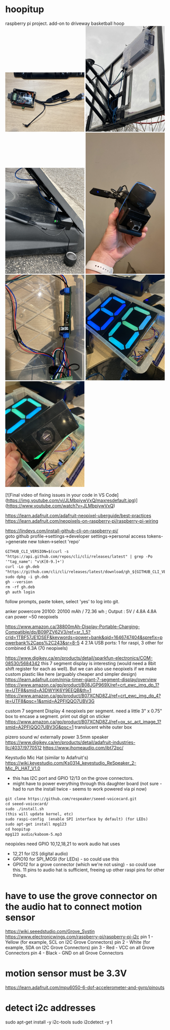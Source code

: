 # hoopitup
raspberry pi project. add-on to driveway basketball hoop<BR>
<img src="hoopitup.jpg" width="250">
<img src="hoop1.jpg" width="250">
<img src="hoop2.jpg" width="250">
<img src="hoop3.jpg" width="250">
<img src="hoop4.jpg" width="250">
<img src="hoop5.jpg" width="250">
<img src="hoop6.jpg" width="250">

[![Final video of fixing issues in your code in VS Code]
(https://img.youtube.com/vi/JLMbpiywVxQ/maxresdefault.jpg)]
(https://www.youtube.com/watch?v=JLMbpiywVxQ)

https://learn.adafruit.com/adafruit-neopixel-uberguide/best-practices
https://learn.adafruit.com/neopixels-on-raspberry-pi/raspberry-pi-wiring

https://lindevs.com/install-github-cli-on-raspberry-pi/<BR>
goto github profile->settings->developer settings->personal access tokens->generate new token->select 'repo'<BR>
```
GITHUB_CLI_VERSION=$(curl -s "https://api.github.com/repos/cli/cli/releases/latest" | grep -Po '"tag_name": "v\K[0-9.]+')
curl -Lo gh.deb "https://github.com/cli/cli/releases/latest/download/gh_${GITHUB_CLI_VERSION}_linux_armv6.deb"
sudo dpkg -i gh.deb
gh --version
rm -rf gh.deb
gh auth login
```
follow prompts, paste token, select 'yes' to log into git.

anker powercore 20100: 20100 mAh / 72.36 wh ; Output : 5V / 4.8A
4.8A can power ~50 neopixels

https://www.amazon.ca/38800mAh-Display-Portable-Charging-Compatible/dp/B09PZV62V3/ref=sr_1_5?crid=1TBF57JE1DSEF&keywords=power+bank&qid=1646747404&sprefix=powerbank%2Caps%2C243&sr=8-5
4 2.1A USB ports: 1 for raspi, 3 other for combined 6.3A (70 neopixels)

https://www.digikey.ca/en/products/detail/sparkfun-electronics/COM-08530/5684342
this 7 segment display is interesting (would need a 8bit shift register for each as well).
But we can also use neopixels if we make custom plastic like here (arguably cheaper and simpler design)
https://learn.adafruit.com/ninja-timer-giant-7-segment-display/overview
https://www.amazon.ca/gp/product/B08JGP969X/ref=crt_ewc_img_dp_1?ie=UTF8&smid=A3DWYIK6Y9EEQB&th=1
https://www.amazon.ca/gp/product/B07XCND8ZJ/ref=crt_ewc_img_dp_4?ie=UTF8&psc=1&smid=A2PFIQQO7UBV3G


custom 7 segment Display
4 neopixels per segment.
need a little 3" x 0.75" box to encase a segment.
print out digit on sticker https://www.amazon.ca/gp/product/B07XCND8ZJ/ref=ox_sc_act_image_1?smid=A2PFIQQO7UBV3G&psc=1
translucent white outer box

pizero sound w/ externally power 3.5mm speaker
https://www.digikey.ca/en/products/detail/adafruit-industries-llc/4037/9770512
https://www.ihomeaudio.com/ibt72pc/

Keystudio Mic Hat (similar to Adafruit's) https://wiki.keyestudio.com/Ks0314_keyestudio_ReSpeaker_2-Mic_Pi_HAT_V1.0
- this has I2C port and GPIO 12/13 on the grove connectors.
- might have to power everything through this daughter board
  (not sure - had to run the install twice - seems to work powered via pi now)
```
git clone https://github.com/respeaker/seeed-voicecard.git
cd seeed-voicecard/
sudo ./install.sh
(this will update kernel, etc)
sudo raspi-config  (enable SPI interface by default) (for LEDs)
sudo apt-get install mpg123
cd hoopitup
mpg123 audio/kaboom-5.mp3
```

neopixles need GPIO  10,12,18,21 to work
audio hat uses
 - 12,21 for I2S (digital audio)
 - GPIO10 for SPI_MOSI (for LEDs) - so could use this
 - GPIO12 for a grove connector (which we're not using) - so could use this.
11 pins to audio hat is sufficient, freeing up other raspi pins for other things.

# have to use the grove connector on the audio hat to connect motion sensor
https://wiki.seeedstudio.com/Grove_Systin
https://www.electronicwings.com/raspberry-pi/raspberry-pi-i2c
pin 1 - Yellow (for example, SCL on I2C Grove Connectors)
pin 2 - White (for example, SDA on I2C Grove Connectors)
pin 3 - Red - VCC on all Grove Connectors
pin 4 - Black - GND on all Grove Connectors

# motion sensor must be 3.3V
https://learn.adafruit.com/mpu6050-6-dof-accelerometer-and-gyro/pinouts

# detect i2c addresses
sudo apt-get install -y i2c-tools
sudo i2cdetect -y 1
